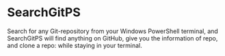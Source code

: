 # SearchGitPS
Search for any Git-repository from your Windows PowerShell terminal, and SearchGitPS will find anything on GitHub, give you the information of repo, and clone a repo: while staying in your terminal.
